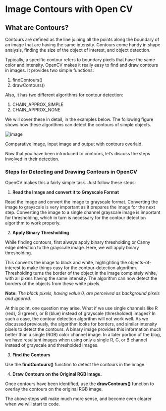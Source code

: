 # Image Contours with Open CV

## What are Contours?
Contours are defined as the line joining all the points along the boundary of an image that are having the same intensity. Contours come handy in shape analysis, finding the size of the object of interest, and object detection.

Typically, a specific contour refers to boundary pixels that have the same color and intensity. OpenCV makes it really easy to find and draw contours in images. It provides two simple functions:

1. findContours()
2. drawContours()

Also, it has two different algorithms for contour detection:

1. CHAIN_APPROX_SIMPLE
2. CHAIN_APPROX_NONE

We will cover these in detail, in the examples below. The following figure shows how these algorithms can detect the contours of simple objects.

![image](https://user-images.githubusercontent.com/62233992/137801760-f8189df3-a50b-48b3-932d-4b04fada0d1e.png)

Comparative image, input image and output with contours overlaid.

Now that you have been introduced to contours, let’s discuss the steps involved in their detection.

### Steps for Detecting and Drawing Contours in OpenCV

OpenCV makes this a fairly simple task. Just follow these steps:

1. **Read the Image and convert it to Grayscale Format**

  Read the image and convert the image to grayscale format. Converting the image to grayscale is very important as it prepares the image for the next step. Converting the image to a single channel grayscale image is important for thresholding, which in turn is necessary for the contour detection algorithm to work properly.

2. **Apply Binary Thresholding**

  While finding contours, first always apply binary thresholding or Canny edge detection to the grayscale image. Here, we will apply binary thresholding.

  This converts the image to black and white, highlighting the objects-of-interest to make things easy for the contour-detection algorithm. Thresholding turns the border of the object in the image completely white, with all pixels having the same intensity. The algorithm can now detect the borders of the objects from these white pixels.

  **Note:** *The black pixels, having value 0, are perceived as background pixels and ignored.*

  At this point, one question may arise. What if we use single channels like R (red), G (green), or B (blue) instead of grayscale (thresholded) images? In such a case, the contour detection algorithm will not work well. As we discussed previously, the algorithm looks for borders, and similar intensity pixels to detect the contours. A binary image provides this information much better than a single (RGB) color channel  image. In a later portion of the blog, we have resultant images when using only a single R, G, or B channel instead of grayscale and thresholded images.

3. **Find the Contours**

  Use the **findContours()** function to detect the contours in the image.

4. **Draw Contours on the Original RGB Image.**

  Once contours have been identified, use the **drawContours()** function to overlay the contours on the original RGB image.

The above steps will make much more sense, and become even clearer when we will start to code.

